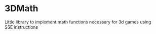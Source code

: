 3DMath
======

Little library to implement math functions necessary for 3d games using SSE instructions 

